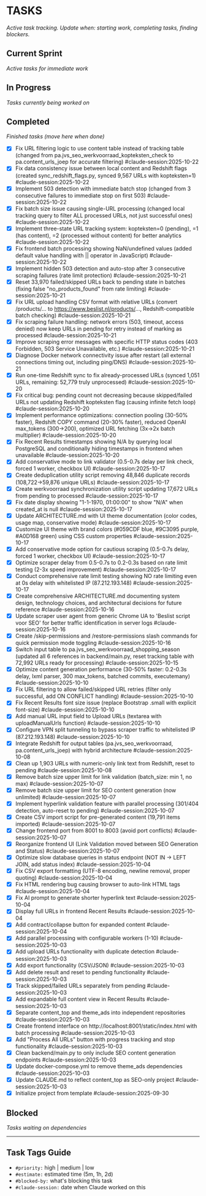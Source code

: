 # TASKS
_Active task tracking. Update when: starting work, completing tasks, finding blockers._

## Current Sprint
_Active tasks for immediate work_

## In Progress
_Tasks currently being worked on_

## Completed
_Finished tasks (move here when done)_

- [x] Fix URL filtering logic to use content table instead of tracking table (changed from pa.jvs_seo_werkvoorraad_kopteksten_check to pa.content_urls_joep for accurate filtering) #claude-session:2025-10-22
- [x] Fix data consistency issue between local content and Redshift flags (created sync_redshift_flags.py, synced 9,567 URLs with kopteksten=1) #claude-session:2025-10-22
- [x] Implement 503 detection with immediate batch stop (changed from 3 consecutive failures to immediate stop on first 503) #claude-session:2025-10-22
- [x] Fix batch size issue causing single-URL processing (changed local tracking query to filter ALL processed URLs, not just successful ones) #claude-session:2025-10-22
- [x] Implement three-state URL tracking system: kopteksten=0 (pending), =1 (has content), =2 (processed without content) for better analytics #claude-session:2025-10-22
- [x] Fix frontend batch processing showing NaN/undefined values (added default value handling with || operator in JavaScript) #claude-session:2025-10-22
- [x] Implement hidden 503 detection and auto-stop after 3 consecutive scraping failures (rate limit protection) #claude-session:2025-10-21
- [x] Reset 33,970 failed/skipped URLs back to pending state in batches (fixing false "no_products_found" from rate limiting) #claude-session:2025-10-21
- [x] Fix URL upload handling CSV format with relative URLs (convert /products/... to https://www.beslist.nl/products/..., Redshift-compatible batch checking) #claude-session:2025-10-21
- [x] Fix scraping failure handling: network errors (503, timeout, access denied) now keep URLs in pending for retry instead of marking as processed #claude-session:2025-10-21
- [x] Improve scraping error messages with specific HTTP status codes (403 Forbidden, 503 Service Unavailable, etc.) #claude-session:2025-10-21
- [x] Diagnose Docker network connectivity issue after restart (all external connections timing out, including ping/DNS) #claude-session:2025-10-21
- [x] Run one-time Redshift sync to fix already-processed URLs (synced 1,051 URLs, remaining: 52,779 truly unprocessed) #claude-session:2025-10-20
- [x] Fix critical bug: pending count not decreasing because skipped/failed URLs not updating Redshift kopteksten flag (causing infinite fetch loop) #claude-session:2025-10-20
- [x] Implement performance optimizations: connection pooling (30-50% faster), Redshift COPY command (20-30% faster), reduced OpenAI max_tokens (300→200), optimized URL fetching (3x→2x batch multiplier) #claude-session:2025-10-20
- [x] Fix Recent Results timestamps showing N/A by querying local PostgreSQL and conditionally hiding timestamps in frontend when unavailable #claude-session:2025-10-20
- [x] Add conservative mode to link validator (0.5-0.7s delay per link check, forced 1 worker, checkbox UI) #claude-session:2025-10-17
- [x] Create deduplication utility script removing 48,846 duplicate records (108,722→59,876 unique URLs) #claude-session:2025-10-17
- [x] Create werkvoorraad synchronization utility script updating 17,672 URLs from pending to processed #claude-session:2025-10-17
- [x] Fix date display showing "1-1-1970, 01:00:00" to show "N/A" when created_at is null #claude-session:2025-10-17
- [x] Update ARCHITECTURE.md with UI theme documentation (color codes, usage map, conservative mode) #claude-session:2025-10-17
- [x] Customize UI theme with brand colors (#059CDF blue, #9C3095 purple, #A0D168 green) using CSS custom properties #claude-session:2025-10-17
- [x] Add conservative mode option for cautious scraping (0.5-0.7s delay, forced 1 worker, checkbox UI) #claude-session:2025-10-17
- [x] Optimize scraper delay from 0.5-0.7s to 0.2-0.3s based on rate limit testing (2-3x speed improvement) #claude-session:2025-10-17
- [x] Conduct comprehensive rate limit testing showing NO rate limiting even at 0s delay with whitelisted IP (87.212.193.148) #claude-session:2025-10-17
- [x] Create comprehensive ARCHITECTURE.md documenting system design, technology choices, and architectural decisions for future reference #claude-session:2025-10-16
- [x] Update scraper user agent from generic Chrome UA to 'Beslist script voor SEO' for better traffic identification in server logs #claude-session:2025-10-16
- [x] Create /skip-permissions and /restore-permissions slash commands for quick permission mode toggling #claude-session:2025-10-16
- [x] Switch input table to pa.jvs_seo_werkvoorraad_shopping_season (updated all 6 references in backend/main.py, reset tracking table with 72,992 URLs ready for processing) #claude-session:2025-10-15
- [x] Optimize content generation performance (30-50% faster: 0.2-0.3s delay, lxml parser, 300 max_tokens, batched commits, executemany) #claude-session:2025-10-10
- [x] Fix URL filtering to allow failed/skipped URL retries (filter only successful, add ON CONFLICT handling) #claude-session:2025-10-10
- [x] Fix Recent Results font size issue (replace Bootstrap .small with explicit font-size) #claude-session:2025-10-10
- [x] Add manual URL input field to Upload URLs (textarea with uploadManualUrls function) #claude-session:2025-10-10
- [x] Configure VPN split tunneling to bypass scraper traffic to whitelisted IP (87.212.193.148) #claude-session:2025-10-10
- [x] Integrate Redshift for output tables (pa.jvs_seo_werkvoorraad, pa.content_urls_joep) with hybrid architecture #claude-session:2025-10-08
- [x] Clean up 1,903 URLs with numeric-only link text from Redshift, reset to pending #claude-session:2025-10-08
- [x] Remove batch size upper limit for link validation (batch_size: min 1, no max) #claude-session:2025-10-07
- [x] Remove batch size upper limit for SEO content generation (now unlimited) #claude-session:2025-10-07
- [x] Implement hyperlink validation feature with parallel processing (301/404 detection, auto-reset to pending) #claude-session:2025-10-07
- [x] Create CSV import script for pre-generated content (19,791 items imported) #claude-session:2025-10-07
- [x] Change frontend port from 8001 to 8003 (avoid port conflicts) #claude-session:2025-10-07
- [x] Reorganize frontend UI (Link Validation moved between SEO Generation and Status) #claude-session:2025-10-07
- [x] Optimize slow database queries in status endpoint (NOT IN → LEFT JOIN, add status index) #claude-session:2025-10-04
- [x] Fix CSV export formatting (UTF-8 encoding, newline removal, proper quoting) #claude-session:2025-10-04
- [x] Fix HTML rendering bug causing browser to auto-link HTML tags #claude-session:2025-10-04
- [x] Fix AI prompt to generate shorter hyperlink text #claude-session:2025-10-04
- [x] Display full URLs in frontend Recent Results #claude-session:2025-10-04
- [x] Add contract/collapse button for expanded content #claude-session:2025-10-04
- [x] Add parallel processing with configurable workers (1-10) #claude-session:2025-10-03
- [x] Add upload URLs functionality with duplicate detection #claude-session:2025-10-03
- [x] Add export functionality (CSV/JSON) #claude-session:2025-10-03
- [x] Add delete result and reset to pending functionality #claude-session:2025-10-03
- [x] Track skipped/failed URLs separately from pending #claude-session:2025-10-03
- [x] Add expandable full content view in Recent Results #claude-session:2025-10-03
- [x] Separate content_top and theme_ads into independent repositories #claude-session:2025-10-03
- [x] Create frontend interface on http://localhost:8001/static/index.html with batch processing #claude-session:2025-10-03
- [x] Add "Process All URLs" button with progress tracking and stop functionality #claude-session:2025-10-03
- [x] Clean backend/main.py to only include SEO content generation endpoints #claude-session:2025-10-03
- [x] Update docker-compose.yml to remove theme_ads dependencies #claude-session:2025-10-03
- [x] Update CLAUDE.md to reflect content_top as SEO-only project #claude-session:2025-10-03
- [x] Initialize project from template #claude-session:2025-09-30

## Blocked
_Tasks waiting on dependencies_

---

## Task Tags Guide
- `#priority:` high | medium | low
- `#estimate:` estimated time (5m, 1h, 2d)
- `#blocked-by:` what's blocking this task
- `#claude-session:` date when Claude worked on this
